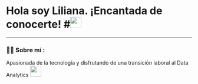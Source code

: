 <h1>
  Hola soy Liliana. ¡Encantada de conocerte!
  #<img src="https://media.giphy.com/media/hvRJCLFzcasrR4ia7z/giphy.gif" width="30px"/>
</h1>

---
 <div id="header" align="left">

### :woman_technologist: Sobre mí :

Apasionada de la tecnología y disfrutando de una transición laboral al Data Analytics <img src="https://media.giphy.com/media/WUlplcMpOCEmTGBtBW/giphy.gif" width="30">

